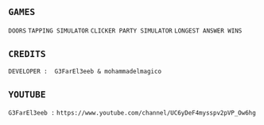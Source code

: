 ## ````GAMES````
``DOORS`` ``TAPPING SIMULATOR`` ``CLICKER PARTY SIMULATOR`` ``LONGEST ANSWER WINS``
## ``CREDITS``
``DEVELOPER :  G3FarEl3eeb & mohammadelmagico``
## ``YOUTUBE``
``G3FarEl3eeb :``    ```https://www.youtube.com/channel/UC6yDeF4mysspv2pVP_Ow6hg```
